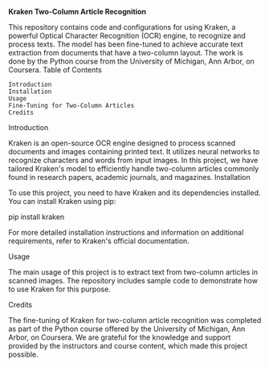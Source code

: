 **Kraken Two-Column Article Recognition**

This repository contains code and configurations for using Kraken, a powerful Optical Character Recognition (OCR) engine, to recognize and process texts. The model has been fine-tuned to achieve accurate text extraction from documents that have a two-column layout. The work is done by the Python course from the University of Michigan, Ann Arbor, on Coursera.
Table of Contents

    Introduction
    Installation
    Usage
    Fine-Tuning for Two-Column Articles
    Credits
    

Introduction

Kraken is an open-source OCR engine designed to process scanned documents and images containing printed text. It utilizes neural networks to recognize characters and words from input images. In this project, we have tailored Kraken's model to efficiently handle two-column articles commonly found in research papers, academic journals, and magazines.
Installation

To use this project, you need to have Kraken and its dependencies installed. You can install Kraken using pip:



pip install kraken

For more detailed installation instructions and information on additional requirements, refer to Kraken's official documentation.

Usage

The main usage of this project is to extract text from two-column articles in scanned images. The repository includes sample code to demonstrate how to use Kraken for this purpose.

Credits

The fine-tuning of Kraken for two-column article recognition was completed as part of the Python course offered by the University of Michigan, Ann Arbor, on Coursera. We are grateful for the knowledge and support provided by the instructors and course content, which made this project possible.

